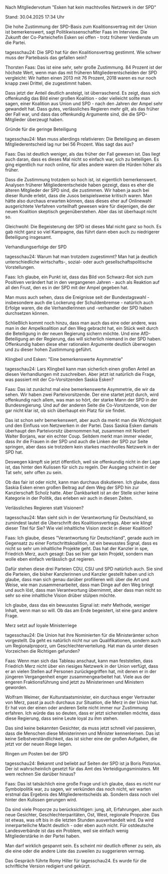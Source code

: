 
Nach Mitgliedervotum
"Esken hat kein machtvolles Netzwerk in der SPD"


Stand: 30.04.2025 17:34 Uhr


Die hohe Zustimmung der SPD-Basis zum Koalitionsvertrag mit der Union ist bemerkenswert, sagt Politikwissenschaftler Faas im Interview. Die Zukunft der Co-Parteichefin Esken sei offen - trotz früherer Verdienste um die Partei.


tagesschau24: Die SPD hat für den Koalitionsvertrag gestimmt. Wie schwer muss der Parteibasis das gefallen sein? 

Thorsten Faas: Das ist eine sehr, sehr große Zustimmung. 84 Prozent ist der höchste Wert, wenn man das mit früheren Mitgliederentscheiden der SPD vergleicht: Wir hatten einen 2013 mit 76 Prozent, 2018 waren es nur noch knapp zwei Drittel, die zugestimmt haben.


Dass jetzt der Anteil deutlich ansteigt, ist überraschend. Es zeigt, dass sich offenkundig das Bild einer großen Koalition - oder vielleicht sollte man sagen, einer Koalition aus Union und SPD - nach den Jahren der Ampel sehr gewandelt hat. Dass gutes, verlässliches Regieren mehr gilt, als das früher der Fall war, und dass das offenkundig Argumente sind, die die SPD-Mitglieder überzeugt haben.

Gründe für die geringe Beteiligung

tagesschau24: Man muss allerdings relativieren: Die Beteiligung an diesem Mitgliederentscheid lag nur bei 56 Prozent. Was sagt das aus?

Faas: Das ist deutlich weniger, als das früher der Fall gewesen ist. Das liegt auch daran, dass es dieses Mal nicht so einfach war, sich zu beteiligen. Es ging eigentlich nur noch online, für alles andere waren die Hürden höher als früher.


Dass die Zustimmung trotzdem so hoch ist, ist eigentlich bemerkenswert. Analysen früherer Mitgliederentscheide haben gezeigt, dass es eher die älteren Mitglieder der SPD sind, die zustimmen. Wir haben ja auch bei dieser Runde erlebt, dass die Jusos beispielsweise kritisch waren. Man hätte also durchaus erwarten können, dass dieses eher auf Onlinewahl ausgerichtete Verfahren vorteilhaft gewesen wäre für diejenigen, die der neuen Koalition skeptisch gegenüberstehen. Aber das ist überhaupt nicht so.


Gleichwohl: Die Begeisterung der SPD ist dieses Mal nicht ganz so hoch. Es gab nicht ganz so viel Kampagne, das führt dann eben auch zu niedrigerer Beteiligung insgesamt.

Verhandlungserfolge der SPD

tagesschau24: Warum hat man trotzdem zugestimmt? Man hat ja deutlich unterschiedliche wirtschafts-, sozial- oder auch gesellschaftspolitische Vorstellungen. 

Faas: Ich glaube, ein Punkt ist, dass das Bild von Schwarz-Rot sich zum Positiven verändert hat in den vergangenen Jahren - auch als Reaktion auf all den Frust, den es in der SPD mit der Ampel gegeben hat.


Man muss auch sehen, dass die Ereignisse seit der Bundestagswahl - insbesondere auch die Lockerung der Schuldenbremse - natürlich auch Erfolge waren, die die Verhandlerinnen und -verhandler der SPD haben durchsetzen können.


Schließlich kommt noch hinzu, dass man auch das eine oder andere, was man in der Ampelkoalition auf den Weg gebracht hat, ein Stück weit durch die Beteiligung in der neuen Regierung sichern möchte. Und eine AfD-Beteiligung an der Regierung, das will sicherlich niemand in der SPD haben. Offenkundig haben diese eher rationalen Argumente deutlich überwogen und zu dieser hohen Zustimmung geführt. 

Klingbeil und Esken: "Eine bemerkenswerte Asymmetrie"

tagesschau24: Lars Klingbeil kann man sicherlich einen großen Anteil an diesen Verhandlungen mit zuschreiben. Aber jetzt ist natürlich die Frage, was passiert mit der Co-Vorsitzenden Saskia Esken?

Faas: Das ist zunächst mal eine bemerkenswerte Asymmetrie, die wir da sehen. Wir haben zwei Parteivorsitzende. Der eine startet jetzt durch, wird offenkundig nach allem, was man so hört, der starke Mann der SPD in der Bundesregierung. Und auf der anderen Seite die Co-Vorsitzende, von der gar nicht klar ist, ob sich überhaupt ein Platz für sie findet.


Das ist schon sehr bemerkenswert, aber auch da merkt man die Wichtigkeit und den Einfluss von Netzwerken in der Partei. Dass Saskia Esken damals überhaupt den Parteivorsitz übernommen hat, zusammen mit Norbert Walter Borjans, war ein echter Coup. Seitdem merkt man immer wieder, dass ihr die Frauen in der SPD und auch die Linken der SPD zur Seite springen, aber dass sie trotzdem kein starkes machtvolles Netzwerk in der SPD hat.


Deswegen kämpft sie jetzt öffentlich, weil sie offenkundig nicht in der Lage ist, das hinter den Kulissen für sich zu regeln. Der Ausgang scheint in der Tat sehr, sehr offen zu sein.


Ob das fair ist oder nicht, kann man durchaus diskutieren. Ich glaube, dass Saskia Esken einen großen Beitrag auf dem Weg der SPD hin zur Kanzlerschaft Scholz hatte. Aber Dankbarkeit ist an der Stelle sicher keine Kategorie in der Politik, das erleben wir auch in diesen Zeiten. 

Verlässliches Regieren statt Visionen?

tagesschau24: Man sieht sich in der Verantwortung für Deutschland, so zumindest lautet die Überschrift des Koalitionsvertrags. Aber wie klingt dieser Titel für Sie? Wie viel inhaltliche Vision steckt in dieser Koalition? 

Faas: Ich glaube, dieses "Verantwortung für Deutschland", gerade auch im Gegensatz zu einer Fortschrittskoalition, ist ein bewusstes Signal, dass es nicht so sehr um inhaltliche Projekte geht. Das hat der Kanzler in spe, Friedrich Merz, auch gesagt: Das sei hier gar kein Projekt, sondern man wolle eben einfach verlässlich gut regieren.


Dafür stehen diese drei Parteien CDU, CSU und SPD natürlich auch. Sie sind die Parteien, die bisher Kanzlerinnen und Kanzler gestellt haben und ich glaube, dass man sich genau darüber profilieren will: über die Art und Weise, wie man zusammenarbeitet, dass man Dinge auf den Weg bringt und auch löst, dass man Verantwortung übernimmt, aber dass man nicht so sehr so eine inhaltliche Vision drüber stülpen möchte.


Ich glaube, dass das ein bewusstes Signal ist: mehr Methode, weniger Inhalt, wenn man so will. Ob das am Ende begeistert, ist eine ganz andere Frage.

Merz setzt auf loyale Ministerriege

tagesschau24: Die Union hat ihre Nominierten für die Ministerämter schon vorgestellt. Da geht es natürlich nicht nur um Qualifikationen, sondern auch um Regionalproporz, um Geschlechterverteilung. Hat man da unter diesen Vorzeichen die Richtigen gefunden? 

Faas: Wenn man sich das Tableau anschaut, kann man feststellen, dass Friedrich Merz nicht über ein riesiges Netzwerk in der Union verfügt, dass er an vielen Stellen auf Personen zurückgegriffen hat, mit denen er in der jüngeren Vergangenheit enger zusammengearbeitet hat. Viele aus der engeren Fraktionsführung sind jetzt zu Ministerinnen und Ministern geworden.

Wolfram Weimer, der Kulturstaatsminister, ein durchaus enger Vertrauter von Merz, passt ja auch durchaus zur Situation, die Merz in der Union hat. Er hat von der einen oder anderen Seite nicht immer nur Zustimmung erfahren. Ich würde das so deuten, dass er jetzt sicherstellen möchte, dass diese Regierung, dass seine Leute loyal zu ihm stehen.


Das sind keine bekannten Gesichter, da muss jetzt schnell viel passieren, dass die Menschen diese Ministerinnen und Minister kennenlernen. Das ist keine Selbstverständlichkeit, das ist sicher eine der großen Aufgaben, die jetzt vor der neuen Riege liegen.

Ringen um Posten bei der SPD

tagesschau24: Bekannt und beliebt auf Seiten der SPD ist ja Boris Pistorius. Der ist wahrscheinlich gesetzt für das Amt des Verteidigungsministers. Mit wem rechnen Sie darüber hinaus? 

Faas: Das ist tatsächlich eine große Frage und ich glaube, dass es nicht nur Symbolpolitik war, zu sagen, wir verkünden das noch nicht, wir warten erstmal das Ergebnis des Mitgliederentscheids ab. Sondern dass noch viel hinter den Kulissen gerungen wird.


Da sind viele Proporze zu berücksichtigen: jung, alt, Erfahrungen, aber auch neue Gesichter, Geschlechterparitäten, Ost, West, regionale Proporze. Das ist etwas, was oft bis in die letzten Stunden ausverhandelt wird. Da wird innerparteiliche Macht deutlich - oder eben auch nicht. Für ostdeutsche Landesverbände ist das ein Problem, weil sie einfach wenig Mitgliederstärke in der Partei haben.


Man darf wirklich gespannt sein. Es scheint mir deutlich offener zu sein, als die eine oder die andere Liste das zuweilen zu suggerieren vermag.

Das Gespräch führte Romy Hiller für tagesschau24. Es wurde für die schriftliche Version redigiert und gekürzt.

